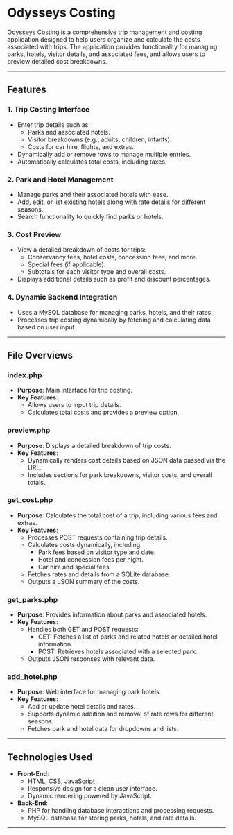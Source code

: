 # Odysseys Costing

Odysseys Costing is a comprehensive trip management and costing application designed to help users organize and calculate the costs associated with trips. The application provides functionality for managing parks, hotels, visitor details, and associated fees, and allows users to preview detailed cost breakdowns.

---

## **Features**

### **1. Trip Costing Interface**
- Enter trip details such as:
  - Parks and associated hotels.
  - Visitor breakdowns (e.g., adults, children, infants).
  - Costs for car hire, flights, and extras.
- Dynamically add or remove rows to manage multiple entries.
- Automatically calculates total costs, including taxes.

### **2. Park and Hotel Management**
- Manage parks and their associated hotels with ease.
- Add, edit, or list existing hotels along with rate details for different seasons.
- Search functionality to quickly find parks or hotels.

### **3. Cost Preview**
- View a detailed breakdown of costs for trips:
  - Conservancy fees, hotel costs, concession fees, and more.
  - Special fees (if applicable).
  - Subtotals for each visitor type and overall costs.
- Displays additional details such as profit and discount percentages.

### **4. Dynamic Backend Integration**
- Uses a MySQL database for managing parks, hotels, and their rates.
- Processes trip costing dynamically by fetching and calculating data based on user input.

---

## **File Overviews**

### **index.php**
- **Purpose**: Main interface for trip costing.
- **Key Features**:
  - Allows users to input trip details.
  - Calculates total costs and provides a preview option.

### **preview.php**
- **Purpose**: Displays a detailed breakdown of trip costs.
- **Key Features**:
  - Dynamically renders cost details based on JSON data passed via the URL.
  - Includes sections for park breakdowns, visitor costs, and overall totals.

### **get_cost.php**
- **Purpose**: Calculates the total cost of a trip, including various fees and extras.
- **Key Features**:
  - Processes POST requests containing trip details.
  - Calculates costs dynamically, including:
    - Park fees based on visitor type and date.
    - Hotel and concession fees per night.
    - Car hire and special fees.
  - Fetches rates and details from a SQLite database.
  - Outputs a JSON summary of the costs.

### **get_parks.php**
- **Purpose**: Provides information about parks and associated hotels.
- **Key Features**:
  - Handles both GET and POST requests:
    - GET: Fetches a list of parks and related hotels or detailed hotel information.
    - POST: Retrieves hotels associated with a selected park.
  - Outputs JSON responses with relevant data.

### **add_hotel.php**
- **Purpose**: Web interface for managing park hotels.
- **Key Features**:
  - Add or update hotel details and rates.
  - Supports dynamic addition and removal of rate rows for different seasons.
  - Fetches park and hotel data for dropdowns and lists.

---

## **Technologies Used**
- **Front-End**:
  - HTML, CSS, JavaScript
  - Responsive design for a clean user interface.
  - Dynamic rendering powered by JavaScript.
- **Back-End**:
  - PHP for handling database interactions and processing requests.
  - MySQL database for storing parks, hotels, and rate details.

---
